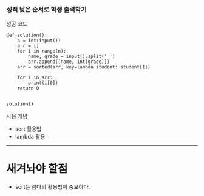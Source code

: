 ### 성적 낮은 순서로 학생 출력학기

성공 코드

```
def solution():
    n = int(input())
    arr = []
    for i in range(n):
        name, grade = input().split(' ')
        arr.append([name, int(grade)])
    arr = sorted(arr, key=lambda student: student[1])

    for i in arr:
        print(i[0])
    return 0


solution()

```

사용 개념

- sort 활용법
- lambda 활용

---

# 새겨놔야 할점

- sort는 람다의 활용법이 중요하다.
